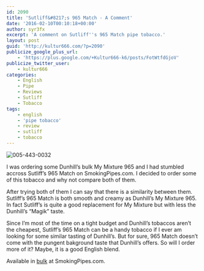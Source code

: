```yaml
---
id: 2090
title: 'Sutliff&#8217;s 965 Match - A Comment'
date: '2016-02-10T00:10:18+00:00'
author: syr3fx
excerpt: 'A comment on Sutliff''s 965 Match pipe tobacco.'
layout: post
guid: 'http://kultur666.com/?p=2090'
publicize_google_plus_url:
    - 'https://plus.google.com/+Kultur666-k6/posts/FotWtfdGjoV'
publicize_twitter_user:
    - kultur666
categories:
    - English
    - Pipe
    - Reviews
    - Sutliff
    - Tobacco
tags:
    - english
    - 'pipe tobacco'
    - review
    - sutliff
    - tobacco
---
```


![005-443-0032](http://localhost:8080/wp-content/uploads/2016/02/005-443-0032.jpg)

I was ordering some Dunhill’s bulk My Mixture 965 and I had stumbled accross Sutliff’s 965 Match on SmokingPipes.com. I decided to order some of this tobacco and why not compare both of them.

After trying both of them I can say that there is a similarity between them. Sutliff’s 965 Match is both smooth and creamy as Dunhill’s My Mixture 965. In fact Sutliff’s is quite a good replacement for My Mixture but with less the Dunhill’s “Magik” taste.

Since I’m most of the time on a tight budget and Dunhill’s tobaccos aren’t the cheapest, Sutliff’s 965 Match can be a handy tobacco if I ever am looking for some similar tasting of Dunhill’s. But for sure, 965 Match doesn’t come with the pungent bakground taste that Dunhill’s offers. So will I order more of it? Maybe, it is a good English blend.

Available in [bulk](https://www.smokingpipes.com/tobacco/by-maker/Sutliff/bulk/moreinfo.cfm?product_id=101693) at SmokingPipes.com.